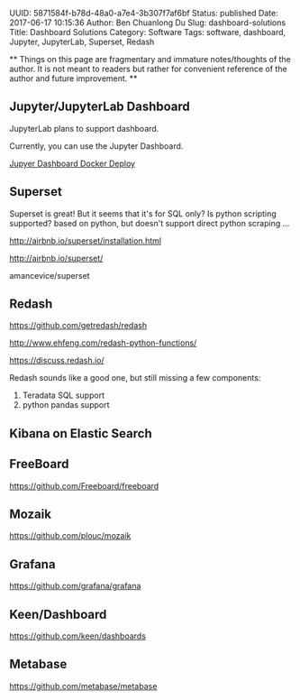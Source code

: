 UUID: 5871584f-b78d-48a0-a7e4-3b307f7af6bf
Status: published
Date: 2017-06-17 10:15:36
Author: Ben Chuanlong Du
Slug: dashboard-solutions
Title: Dashboard Solutions
Category: Software
Tags: software, dashboard, Jupyter, JupyterLab, Superset, Redash

**
Things on this page are
fragmentary and immature notes/thoughts of the author.
It is not meant to readers
but rather for convenient reference of the author and future improvement.
**

## Jupyter/JupyterLab Dashboard

JupyterLab plans to support dashboard. 

Currently, you can use the Jupyter Dashboard.

[Jupyer Dashboard Docker Deploy](https://github.com/jupyter-incubator/dashboards_setup/tree/master/docker_deploy)

## Superset

Superset is great! 
But it seems that it's for SQL only? 
Is python scripting supported?
based on python, but doesn't support direct python scraping ...

http://airbnb.io/superset/installation.html

http://airbnb.io/superset/

amancevice/superset

## Redash

https://github.com/getredash/redash

http://www.ehfeng.com/redash-python-functions/

https://discuss.redash.io/

Redash sounds like a good one, but still missing a few components:

1. Teradata SQL support
2. python pandas support

## Kibana on Elastic Search


## FreeBoard

https://github.com/Freeboard/freeboard

## Mozaik

https://github.com/plouc/mozaik

## Grafana

https://github.com/grafana/grafana

## Keen/Dashboard

https://github.com/keen/dashboards

## Metabase

https://github.com/metabase/metabase


